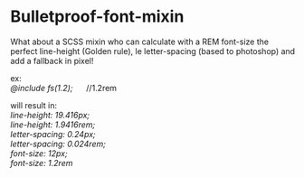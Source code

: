 Bulletproof-font-mixin
======================

What about a SCSS mixin who can calculate with a REM font-size the perfect line-height (Golden rule), le letter-spacing (based to photoshop) and add a fallback in pixel!

ex:  <br>
*@include fs(1.2);* &nbsp;&nbsp;&nbsp;&nbsp; //1.2rem

will result in:<br>
*line-height: 19.416px;*<br>
*line-height: 1.9416rem;*<br>
*letter-spacing: 0.24px;*<br>
*letter-spacing: 0.024rem;*<br>
*font-size: 12px;*<br>
*font-size: 1.2rem*
